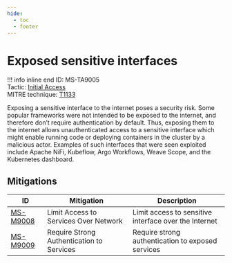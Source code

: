 ```yaml
---
hide:
  - toc
  - footer
---
```


# Exposed sensitive interfaces

!!! info inline end
    ID: MS-TA9005<br>
    Tactic: [Initial Access](../tactics/InitialAccess/index.md) <br>
    MITRE technique: [T1133](https://attack.mitre.org/techniques/T1133/)

Exposing a sensitive interface to the internet poses a security risk. Some popular frameworks were not intended to be exposed to the internet, and therefore don’t require authentication by default. Thus, exposing them to the internet allows unauthenticated access to a sensitive interface which might enable running code or deploying containers in the cluster by a malicious actor. Examples of such interfaces that were seen exploited include Apache NiFi, Kubeflow, Argo Workflows, Weave Scope, and the Kubernetes dashboard.

## Mitigations

|ID|Mitigation|Description|
|--|----------|-----------|
|[MS-M9008](../mitigations/MS-M9008%20Limit%20Access%20to%20Services%20Over%20Network.md)|Limit Access to Services Over Network|Limit access to sensitive interface over the Internet|
|[MS-M9009](../mitigations/MS-M9009%20Require%20Strong%20Authentication%20to%20Services.md)|Require Strong Authentication to Services|Require strong authentication to exposed services|